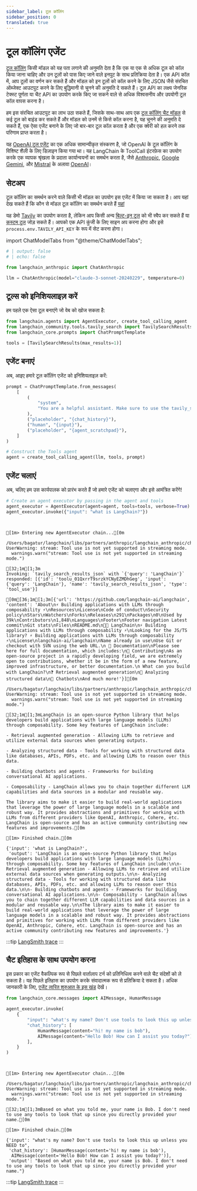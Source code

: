 ```yaml
---
sidebar_label: टूल कॉलिंग
sidebar_position: 0
translated: true
---
```


# टूल कॉलिंग एजेंट

[टूल कॉलिंग](/docs/modules/model_io/chat/function_calling) किसी मॉडल को यह पता लगाने की अनुमति देता है कि एक या एक से अधिक टूल को कॉल किया जाना चाहिए और उन टूलों को पास किए जाने वाले इनपुट के साथ प्रतिक्रिया देता है। एक API कॉल में, आप टूलों का वर्णन कर सकते हैं और मॉडल को इन टूलों को कॉल करने के लिए JSON जैसे संरचित ऑब्जेक्ट आउटपुट करने के लिए बुद्धिमानी से चुनने की अनुमति दे सकते हैं। टूल API का लक्ष्य जेनरिक टेक्स्ट पूर्णता या चैट API का उपयोग करके किए जा सकने वाले से अधिक विश्वसनीय और उपयोगी टूल कॉल वापस करना है।

हम इस संरचित आउटपुट का लाभ उठा सकते हैं, जिसके साथ-साथ आप एक [टूल कॉलिंग चैट मॉडल](/docs/integrations/chat/) से कई टूल को बाइंड कर सकते हैं और मॉडल को उनमें से किसे कॉल करना है, यह चुनने की अनुमति दे सकते हैं, एक ऐसा एजेंट बनाने के लिए जो बार-बार टूल कॉल करता है और एक क्वेरी को हल करने तक परिणाम प्राप्त करता है।

यह [OpenAI टूल एजेंट](/docs/modules/agents/agent_types/openai_tools/) का एक अधिक सामान्यीकृत संस्करण है, जो OpenAI के टूल कॉलिंग के विशिष्ट शैली के लिए डिज़ाइन किया गया था। यह LangChain के ToolCall इंटरफ़ेस का उपयोग करके एक व्यापक श्रृंखला के प्रदाता कार्यान्वयनों का समर्थन करता है, जैसे [Anthropic](/docs/integrations/chat/anthropic/), [Google Gemini](/docs/integrations/chat/google_vertex_ai_palm/), और [Mistral](/docs/integrations/chat/mistralai/) के अलावा [OpenAI](/docs/integrations/chat/openai/)।

## सेटअप

टूल कॉलिंग का समर्थन करने वाले किसी भी मॉडल का उपयोग इस एजेंट में किया जा सकता है। आप यहां देख सकते हैं कि कौन से मॉडल टूल कॉलिंग का समर्थन करते हैं [यहां](/docs/integrations/chat/)

यह डेमो [Tavily](https://app.tavily.com) का उपयोग करता है, लेकिन आप किसी अन्य [बिल्ट-इन टूल](/docs/integrations/tools) को भी स्वैप कर सकते हैं या [कस्टम टूल](/docs/modules/tools/custom_tools/) जोड़ सकते हैं।
आपको एक API कुंजी के लिए साइन अप करना होगा और इसे `process.env.TAVILY_API_KEY` के रूप में सेट करना होगा।

import ChatModelTabs from "@theme/ChatModelTabs";

<ChatModelTabs
  customVarName="llm"
  hideCohere
/>

```python
# | output: false
# | echo: false

from langchain_anthropic import ChatAnthropic

llm = ChatAnthropic(model="claude-3-sonnet-20240229", temperature=0)
```

## टूल्स को इनिशियलाइज़ करें

हम पहले एक ऐसा टूल बनाएंगे जो वेब को खोज सकता है:

```python
from langchain.agents import AgentExecutor, create_tool_calling_agent
from langchain_community.tools.tavily_search import TavilySearchResults
from langchain_core.prompts import ChatPromptTemplate

tools = [TavilySearchResults(max_results=1)]
```

## एजेंट बनाएं

अब, आइए हमारे टूल कॉलिंग एजेंट को इनिशियलाइज़ करें:

```python
prompt = ChatPromptTemplate.from_messages(
    [
        (
            "system",
            "You are a helpful assistant. Make sure to use the tavily_search_results_json tool for information.",
        ),
        ("placeholder", "{chat_history}"),
        ("human", "{input}"),
        ("placeholder", "{agent_scratchpad}"),
    ]
)

# Construct the Tools agent
agent = create_tool_calling_agent(llm, tools, prompt)
```

## एजेंट चलाएं

अब, चलिए हम उस कार्यपालक को प्रारंभ करते हैं जो हमारे एजेंट को चलाएगा और इसे आमंत्रित करेंगे!

```python
# Create an agent executor by passing in the agent and tools
agent_executor = AgentExecutor(agent=agent, tools=tools, verbose=True)
agent_executor.invoke({"input": "what is LangChain?"})
```

```output


[1m> Entering new AgentExecutor chain...[0m

/Users/bagatur/langchain/libs/partners/anthropic/langchain_anthropic/chat_models.py:347: UserWarning: stream: Tool use is not yet supported in streaming mode.
  warnings.warn("stream: Tool use is not yet supported in streaming mode.")

[32;1m[1;3m
Invoking: `tavily_search_results_json` with `{'query': 'LangChain'}`
responded: [{'id': 'toolu_01QxrrT9srzkYCNyEZMDhGeg', 'input': {'query': 'LangChain'}, 'name': 'tavily_search_results_json', 'type': 'tool_use'}]

[0m[36;1m[1;3m[{'url': 'https://github.com/langchain-ai/langchain', 'content': 'About\n⚡ Building applications with LLMs through composability ⚡\nResources\nLicense\nCode of conduct\nSecurity policy\nStars\nWatchers\nForks\nReleases\n291\nPackages\n0\nUsed by 39k\nContributors\n1,848\nLanguages\nFooter\nFooter navigation Latest commit\nGit stats\nFiles\nREADME.md\n🦜️🔗 LangChain\n⚡ Building applications with LLMs through composability ⚡\nLooking for the JS/TS library? ⚡ Building applications with LLMs through composability ⚡\nLicense\nlangchain-ai/langchain\nName already in use\nUse Git or checkout with SVN using the web URL.\n 📖 Documentation\nPlease see here for full documentation, which includes:\n💁 Contributing\nAs an open-source project in a rapidly developing field, we are extremely open to contributions, whether it be in the form of a new feature, improved infrastructure, or better documentation.\n What can you build with LangChain?\n❓ Retrieval augmented generation\n💬 Analyzing structured data\n🤖 Chatbots\nAnd much more!'}][0m

/Users/bagatur/langchain/libs/partners/anthropic/langchain_anthropic/chat_models.py:347: UserWarning: stream: Tool use is not yet supported in streaming mode.
  warnings.warn("stream: Tool use is not yet supported in streaming mode.")

[32;1m[1;3mLangChain is an open-source Python library that helps developers build applications with large language models (LLMs) through composability. Some key features of LangChain include:

- Retrieval augmented generation - Allowing LLMs to retrieve and utilize external data sources when generating outputs.

- Analyzing structured data - Tools for working with structured data like databases, APIs, PDFs, etc. and allowing LLMs to reason over this data.

- Building chatbots and agents - Frameworks for building conversational AI applications.

- Composability - LangChain allows you to chain together different LLM capabilities and data sources in a modular and reusable way.

The library aims to make it easier to build real-world applications that leverage the power of large language models in a scalable and robust way. It provides abstractions and primitives for working with LLMs from different providers like OpenAI, Anthropic, Cohere, etc. LangChain is open-source and has an active community contributing new features and improvements.[0m

[1m> Finished chain.[0m
```

```output
{'input': 'what is LangChain?',
 'output': 'LangChain is an open-source Python library that helps developers build applications with large language models (LLMs) through composability. Some key features of LangChain include:\n\n- Retrieval augmented generation - Allowing LLMs to retrieve and utilize external data sources when generating outputs.\n\n- Analyzing structured data - Tools for working with structured data like databases, APIs, PDFs, etc. and allowing LLMs to reason over this data.\n\n- Building chatbots and agents - Frameworks for building conversational AI applications.\n\n- Composability - LangChain allows you to chain together different LLM capabilities and data sources in a modular and reusable way.\n\nThe library aims to make it easier to build real-world applications that leverage the power of large language models in a scalable and robust way. It provides abstractions and primitives for working with LLMs from different providers like OpenAI, Anthropic, Cohere, etc. LangChain is open-source and has an active community contributing new features and improvements.'}
```

:::tip
[LangSmith trace](https://smith.langchain.com/public/2f956a2e-0820-47c4-a798-c83f024e5ca1/r)
:::

## चैट इतिहास के साथ उपयोग करना

इस प्रकार का एजेंट वैकल्पिक रूप से पिछले वार्तालाप टर्न को प्रतिनिधित्व करने वाले चैट संदेशों को ले सकता है। यह पिछले इतिहास का उपयोग करके संवादात्मक रूप से प्रतिक्रिया दे सकता है। अधिक जानकारी के लिए, [एजेंट त्वरित शुरुआत के इस खंड](/docs/modules/agents/quick_start#adding-in-memory) देखें।

```python
from langchain_core.messages import AIMessage, HumanMessage

agent_executor.invoke(
    {
        "input": "what's my name? Don't use tools to look this up unless you NEED to",
        "chat_history": [
            HumanMessage(content="hi! my name is bob"),
            AIMessage(content="Hello Bob! How can I assist you today?"),
        ],
    }
)
```

```output


[1m> Entering new AgentExecutor chain...[0m

/Users/bagatur/langchain/libs/partners/anthropic/langchain_anthropic/chat_models.py:347: UserWarning: stream: Tool use is not yet supported in streaming mode.
  warnings.warn("stream: Tool use is not yet supported in streaming mode.")

[32;1m[1;3mBased on what you told me, your name is Bob. I don't need to use any tools to look that up since you directly provided your name.[0m

[1m> Finished chain.[0m
```

```output
{'input': "what's my name? Don't use tools to look this up unless you NEED to",
 'chat_history': [HumanMessage(content='hi! my name is bob'),
  AIMessage(content='Hello Bob! How can I assist you today?')],
 'output': "Based on what you told me, your name is Bob. I don't need to use any tools to look that up since you directly provided your name."}
```

:::tip
[LangSmith trace](https://smith.langchain.com/public/e21ececb-2e60-49e5-9f06-a91b0fb11fb8/r)
:::
